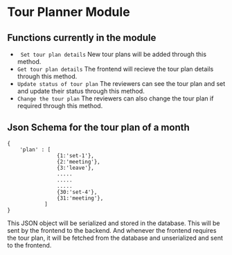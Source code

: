# Tour Planner Module

## Functions currently in the module

* ` Set tour plan details`
    New tour plans will be added through this method.
* ` Get tour plan details `
    The frontend will recieve the tour plan details through this method.
* ` Update status of tour plan `
    The reviewers can see the tour plan and set and update their status through this method.
* ` Change the tour plan `
    The reviewers can also change the tour plan if required through this method.


## Json Schema for the tour plan of a month

```
{
    'plan' : [
                {1:'set-1'},
                {2:'meeting'},
                {3:'leave'},
                .....
                .....
                .....
                {30:'set-4'},
                {31:'meeting'},
            ]
}
```

This JSON object will be serialized and stored in the database. This will be sent by the frontend to the backend. And whenever the frontend requires the tour plan, it will be fetched from the database and unserialized and sent to the frontend.
